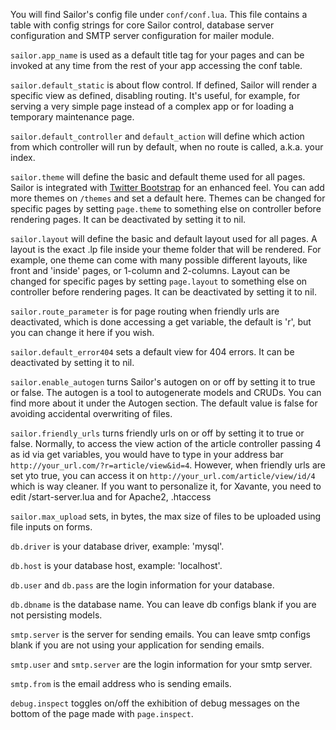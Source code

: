 You will find Sailor's config file under `conf/conf.lua`. This file contains a table with config strings for core Sailor control, database server configuration and SMTP server configuration for mailer module.

`sailor.app_name` is used as a default title tag for your pages and can be invoked at any time from the rest of your app accessing the conf table.

`sailor.default_static` is about flow control. If defined, Sailor will render a specific view as defined, disabling routing. It's useful, for example, for serving a very simple page instead of a complex app or for loading a temporary maintenance page.

`sailor.default_controller` and `default_action` will define which action from which controller will run by default, when no route is called, a.k.a. your index.

`sailor.theme` will define the basic and default theme used for all pages. Sailor is integrated with [Twitter Bootstrap](http://getbootstrap.com) for an enhanced feel. You can add more themes on `/themes` and set a default here. Themes can be changed for specific pages by setting `page.theme` to something else on controller before rendering pages. It can be deactivated by setting it to nil.

`sailor.layout` will define the basic and default layout used for all pages. A layout is the exact .lp file inside your theme folder that will be rendered. For example, one theme can come with many possible different layouts, like front and 'inside' pages, or 1-column and 2-columns. Layout can be changed for specific pages by setting `page.layout` to something else on controller before rendering pages. It can be deactivated by setting it to nil.

`sailor.route_parameter` is for page routing when friendly urls are deactivated, which is done accessing a get variable, the default is 'r', but you can change it here if you wish.

`sailor.default_error404` sets a default view for 404 errors. It can be deactivated by setting it to nil.

`sailor.enable_autogen` turns Sailor's autogen on or off by setting it to true or false. The autogen is a tool to autogenerate models and CRUDs. You can find more about it under the Autogen section. The default value is false for avoiding accidental overwriting of files.

`sailor.friendly_urls` turns friendly urls on or off by setting it to true or false. Normally, to access the view action of the article controller passing 4 as id via get variables, you would have to type in your address bar `http://your_url.com/?r=article/view&id=4`. However, when friendly urls are set yto true, you can access it on `http://your_url.com/article/view/id/4` which is way cleaner. If you want to personalize it, for Xavante, you need to edit /start-server.lua and for Apache2, .htaccess

`sailor.max_upload` sets, in bytes, the max size of files to be uploaded using file inputs on forms.

`db.driver` is your database driver, example: 'mysql'.

`db.host` is your database host, example: 'localhost'.

`db.user` and `db.pass` are the login information for your database.

`db.dbname` is the database name. You can leave db configs blank if you are not persisting models.

`smtp.server` is the server for sending emails. You can leave smtp configs blank if you are not using your application for sending emails.

`smtp.user` and `smtp.server` are the login information for your smtp server.

`smtp.from` is the email address who is sending emails.

`debug.inspect` toggles on/off the exhibition of debug messages on the bottom of the page made with `page.inspect`.

